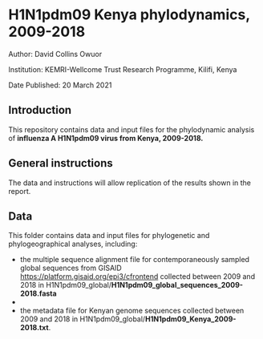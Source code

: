 # H1N1pdm09 Kenya phylodynamics, 2009-2018

Author:	David Collins Owuor

Institution:	KEMRI-Wellcome Trust Research Programme, Kilifi, Kenya

Date Published: 20 March 2021

## Introduction

This repository contains data and input files for the phylodynamic analysis of **influenza A H1N1pdm09 virus from Kenya, 2009-2018.**

## General instructions

The data and instructions will allow replication of the results shown in the report.

## Data

This folder contains data and input files for phylogenetic and phylogeographical analyses, including:

* the multiple sequence alignment file for contemporaneously sampled global sequences from GISAID https://platform.gisaid.org/epi3/cfrontend collected between 2009 and 2018 in H1N1pdm09_global/**H1N1pdm09_global_sequences_2009-2018.fasta**
*
* the metadata file for Kenyan genome sequences collected between 2009 and 2018 in H1N1pdm09_global/**H1N1pdm09_Kenya_2009-2018.txt**.
